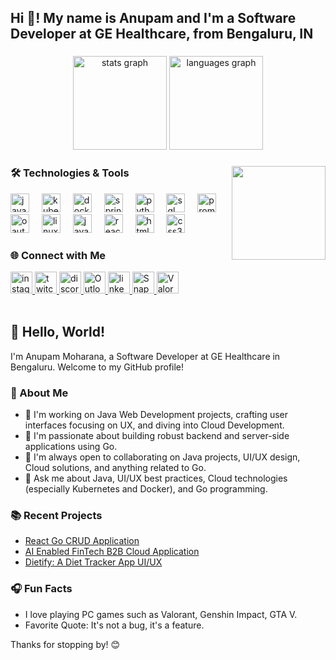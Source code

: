 <h2 align="left">Hi 👋! My name is Anupam and I'm a Software Developer at GE Healthcare, from Bengaluru, IN</h2>

###

<div align="center">
  <img src="https://github-readme-stats.vercel.app/api?username=Anupam5972&hide_title=false&hide_rank=false&show_icons=true&include_all_commits=true&count_private=true&disable_animations=false&theme=dracula&locale=en&hide_border=false" height="150" alt="stats graph"  />
  <img src="https://github-readme-stats.vercel.app/api/top-langs?username=Anupam5972&locale=en&hide_title=false&layout=compact&card_width=320&langs_count=5&theme=dracula&hide_border=false" height="150" alt="languages graph"  />
</div>

###

<img align="right" height="150" src="gif/profile.gif"  />

### 🛠️ Technologies & Tools

<div align="left">
  <img src="https://cdn.jsdelivr.net/gh/devicons/devicon/icons/java/java-original.svg" height="30" alt="java logo"  />
  <img width="12" />
  <img src="https://cdn.jsdelivr.net/gh/devicons/devicon/icons/kubernetes/kubernetes-original.svg" height="30" alt="kubernetes logo"  />
  <img width="12" />
  <img src="https://cdn.jsdelivr.net/gh/devicons/devicon/icons/docker/docker-original.svg" height="30" alt="docker logo"  />
  <img width="12" />
  <img src="https://cdn.jsdelivr.net/gh/devicons/devicon/icons/spring/spring-original.svg" height="30" alt="spring boot logo"  />
  <img width="12" />
  <img src="https://cdn.jsdelivr.net/gh/devicons/devicon/icons/python/python-original.svg" height="30" alt="python logo"  />
  <img width="12" />
  <img src="https://cdn.jsdelivr.net/gh/devicons/devicon/icons/sqldeveloper/sqldeveloper-original.svg" height="30" alt="sql logo"  />
  <img width="12" />
  <img src="https://cdn.jsdelivr.net/gh/devicons/devicon/icons/prometheus/prometheus-original.svg" height="30" alt="prometheus logo"  />
  <img width="12" />
  <img src="https://cdn.jsdelivr.net/gh/devicons/devicon/icons/oauth/oauth-original.svg" height="30" alt="oauth logo"  />
  <img width="12" />
  <img src="https://cdn.jsdelivr.net/gh/devicons/devicon/icons/linux/linux-original.svg" height="30" alt="linux logo"  />
  <img width="12" />
  <img src="https://cdn.jsdelivr.net/gh/devicons/devicon/icons/javascript/javascript-original.svg" height="30" alt="javascript logo"  />
  <img width="12" />
  <img src="https://cdn.jsdelivr.net/gh/devicons/devicon/icons/react/react-original.svg" height="30" alt="react logo"  />
  <img width="12" />
  <img src="https://cdn.jsdelivr.net/gh/devicons/devicon/icons/html5/html5-original.svg" height="30" alt="html5 logo"  />
  <img width="12" />
  <img src="https://cdn.jsdelivr.net/gh/devicons/devicon/icons/css3/css3-original.svg" height="30" alt="css3 logo"  />
</div>

### 🌐 Connect with Me

<div align="left">
  <a href="https://www.instagram.com/korvynix/">
    <img src="https://img.shields.io/static/v1?message=Instagram&logo=instagram&label=&color=E4405F&logoColor=white&labelColor=&style=for-the-badge" height="35" alt="instagram logo" />
  </a>
  <a href="https://www.twitch.tv/korvynix">
    <img src="https://img.shields.io/static/v1?message=Twitch&logo=twitch&label=&color=9146FF&logoColor=white&labelColor=&style=for-the-badge" height="35" alt="twitch logo" />
  </a>
  <a href="https://discordapp.com/users/anupam_muffin">
    <img src="https://img.shields.io/static/v1?message=Discord&logo=discord&label=&color=7289DA&logoColor=white&labelColor=&style=for-the-badge" height="35" alt="discord logo" />
  </a>
  <a href="mailto:anupam205@outlook.com">
    <img src="https://img.shields.io/static/v1?message=Outlook&logo=microsoft-outlook&label=&color=0078D4&logoColor=white&labelColor=&style=for-the-badge" height="35" alt="Outlook logo" />
  </a>
  <a href="https://www.linkedin.com/in/anupam-moharana/">
    <img src="https://img.shields.io/static/v1?message=LinkedIn&logo=linkedin&label=&color=0077B5&logoColor=white&labelColor=&style=for-the-badge" height="35" alt="linkedin logo" />
  </a>
  <a href="https://www.snapchat.com/add/targaryen205">
    <img src="https://img.shields.io/static/v1?message=Snapchat&logo=snapchat&label=&color=FFFC00&logoColor=white&labelColor=&style=for-the-badge" height="35" alt="Snapchat logo" />
  </a>
  <a href="https://tracker.gg/valorant/profile/riot/IloveMuffin%23TAKEN">
    <img src="https://img.shields.io/static/v1?message=Valorant&logo=valorant&label=&color=FF4654&logoColor=white&labelColor=&style=for-the-badge" height="35" alt="Valorant logo" />
  </a>
</div>

<br clear="both">

## 👋 Hello, World!

I'm Anupam Moharana, a Software Developer at GE Healthcare in Bengaluru. Welcome to my GitHub profile!

### 🚀 About Me

- 🔭 I'm working on Java Web Development projects, crafting user interfaces focusing on UX, and diving into Cloud Development.
- 🌱 I'm passionate about building robust backend and server-side applications using Go.
- 👯 I'm always open to collaborating on Java projects, UI/UX design, Cloud solutions, and anything related to Go.
- 💬 Ask me about Java, UI/UX best practices, Cloud technologies (especially Kubernetes and Docker), and Go programming.

### 📚 Recent Projects

- [React Go CRUD Application](https://github.com/Anupam5972/go-react-crud-app)
- [AI Enabled FinTech B2B Cloud Application](https://drive.google.com/file/d/14eu69K8U0noUZqoygxrV7wE8EltIkuYk/view?usp=sharing)
- [Dietify: A Diet Tracker App UI/UX](https://www.figma.com/proto/v3VGzcf2UI4DtSbqZLeasc/Dietify-(Community)?page-id=0%3A1&type=design&node-id=13-46&viewport=33%2C437%2C0.22&t=CbVtCl4MYn63krPH-1&scaling=scale-down&starting-point-node-id=8%3A92&show-proto-sidebar=1&mode=design)

### 🎧 Fun Facts

- I love playing PC games such as Valorant, Genshin Impact, GTA V.
- Favorite Quote: It's not a bug, it's a feature.

Thanks for stopping by! 😊
